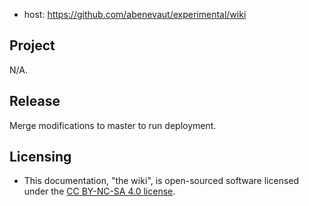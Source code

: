 - host: https://github.com/abenevaut/experimental/wiki

## Project

N/A.

## Release

Merge modifications to master to run deployment.

## Licensing

- This documentation, "the wiki", is open-sourced software licensed under the [CC BY-NC-SA 4.0 license](https://creativecommons.org/licenses/by-nc-sa/4.0/).

